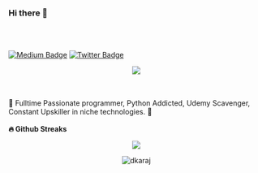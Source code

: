 ### Hi there 👋 
<br>
<br>


<a href="https://dkwebsolutions.medium.com" rel="nofollow"><img src="https://img.shields.io/badge/medium-%2312100E.svg?style=for-the-badge&logo=medium&logoColor=white" alt="Medium Badge" data-canonical- style="max-width: 100%;"></a>
<a href="https://twitter.com/dorelakaraj" rel="nofollow"><img src="https://img.shields.io/badge/twitter-%231DA1F2.svg?style=for-the-badge&logo=twitter&logoColor=white" alt="Twitter Badge" data-canonical- style="max-width: 100%;"></a>

<p align='center'>
    <img src="https://gidigi.com/cdn/love.gif">
</p>

<br>
<br>
🐍 Fulltime Passionate programmer, Python Addicted, Udemy Scavenger, Constant Upskiller in niche technologies. 🐍
<br>
<br>
<b>🔥 Github Streaks</b>
<p align="center">
<img src="https://github-readme-stats.vercel.app/api?username=dkaraj&show_icons=true&theme=jolly&count_private=true"/>
</p>


<p align="center">
<img src="https://github-readme-streak-stats.herokuapp.com/?user=dkaraj&theme=black-ice&hide_border=true&stroke=0000&background=0D1117&ring=e05397&fire=e05397&currStreakLabel=e05397&bg_color=30,e96443,904e95&title_color=fff&text_color=fff" alt="dkaraj" /></p>
<br>
